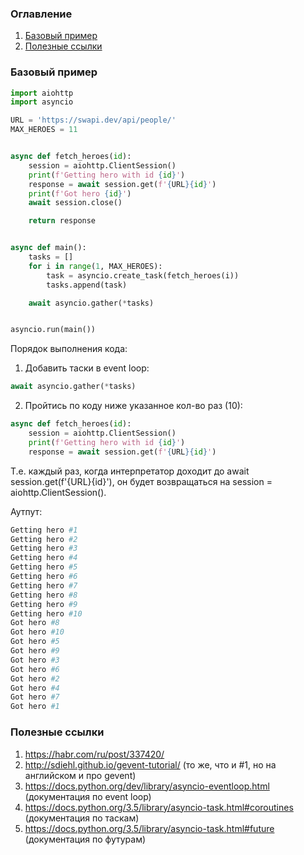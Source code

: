 ### Оглавление
1. [Базовый пример](#example)
2. [Полезные ссылки](#links)

### Базовый пример <a name="example"></a>
```python
import aiohttp
import asyncio

URL = 'https://swapi.dev/api/people/'
MAX_HEROES = 11


async def fetch_heroes(id):
    session = aiohttp.ClientSession()
    print(f'Getting hero with id {id}')
    response = await session.get(f'{URL}{id}')
    print(f'Got hero {id}')
    await session.close()

    return response


async def main():
    tasks = []
    for i in range(1, MAX_HEROES):
        task = asyncio.create_task(fetch_heroes(i))
        tasks.append(task)

    await asyncio.gather(*tasks)


asyncio.run(main())
```
Порядок выполнения кода:
1. Добавить таски в event loop:
```python
await asyncio.gather(*tasks)
```
2. Пройтись по коду ниже указанное кол-во раз (10):
```python
async def fetch_heroes(id):
    session = aiohttp.ClientSession()
    print(f'Getting hero with id {id}')
    response = await session.get(f'{URL}{id}')
```
Т.е. каждый раз, когда интерпретатор доходит до await session.get(f'{URL}{id}'), он будет возвращаться на session = aiohttp.ClientSession().

Аутпут:
```python
Getting hero #1
Getting hero #2
Getting hero #3
Getting hero #4
Getting hero #5
Getting hero #6
Getting hero #7
Getting hero #8
Getting hero #9
Getting hero #10
Got hero #8
Got hero #10
Got hero #5
Got hero #9
Got hero #3
Got hero #6
Got hero #2
Got hero #4
Got hero #7
Got hero #1
```

### Полезные ссылки <a name="links"></a>
1. https://habr.com/ru/post/337420/
2. http://sdiehl.github.io/gevent-tutorial/ (то же, что и #1, но на английском и про gevent)
3. https://docs.python.org/dev/library/asyncio-eventloop.html (документация по event loop)
4. https://docs.python.org/3.5/library/asyncio-task.html#coroutines (документация по таскам)
5. https://docs.python.org/3.5/library/asyncio-task.html#future (документация по футурам)
